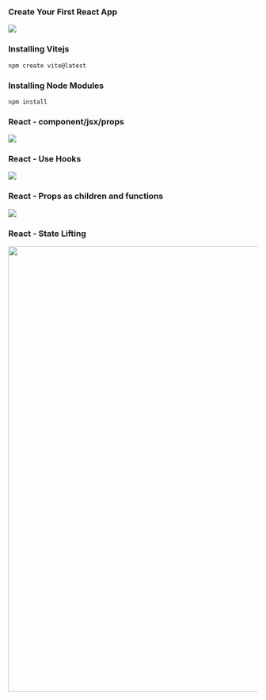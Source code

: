 <h3>Create Your First React App</h3>
<a href="https://www.youtube.com/watch?v=kRwmnQDiRWk"><img src="https://github.com/user-attachments/assets/02efe471-7b1c-43b3-8acc-8de48dda5321"/></a>

<h3>Installing Vitejs</h3>

```npm
npm create vite@latest
```
<h3>Installing Node Modules</h3>

```npm
npm install
```
<h3>React - component/jsx/props</h3>
<a href="https://www.youtube.com/watch?v=HKX__TQ9ff0"><img src="https://github.com/user-attachments/assets/add89907-d5fa-4496-b3b4-ebf06113788b"/></a>

<h3>React - Use Hooks</h3>
<a href="https://www.youtube.com/watch?v=Aib88vl6gDA"><img src="https://github.com/user-attachments/assets/2baa6692-f255-4e9e-959a-d4da6368475f"/></a>

<h3>React - Props as children and functions </h3>
<a href="https://youtu.be/BBgSB2bLy60?feature=shared"><img src="https://github.com/user-attachments/assets/5cd620c5-b5ef-4abc-b731-6d37f882eaab"/></a>

<h3>React - State Lifting </h3>
<a href="https://www.youtube.com/watch?v=Z4hN0WZbASk"><img src="https://github.com/user-attachments/assets/12dd2257-fc3d-4799-9a84-f1d121c9206d" width=900 /></a>
